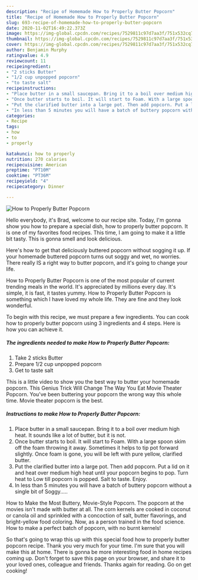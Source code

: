 ```yaml
---
description: "Recipe of Homemade How to Properly Butter Popcorn"
title: "Recipe of Homemade How to Properly Butter Popcorn"
slug: 693-recipe-of-homemade-how-to-properly-butter-popcorn
date: 2020-11-02T16:49:22.373Z
image: https://img-global.cpcdn.com/recipes/7529811c97d7aa3f/751x532cq70/how-to-properly-butter-popcorn-recipe-main-photo.jpg
thumbnail: https://img-global.cpcdn.com/recipes/7529811c97d7aa3f/751x532cq70/how-to-properly-butter-popcorn-recipe-main-photo.jpg
cover: https://img-global.cpcdn.com/recipes/7529811c97d7aa3f/751x532cq70/how-to-properly-butter-popcorn-recipe-main-photo.jpg
author: Benjamin Murphy
ratingvalue: 4.9
reviewcount: 11
recipeingredient:
- "2 sticks Butter"
- "1/2 cup unpopped popcorn"
- "to taste salt"
recipeinstructions:
- "Place butter in a small saucepan. Bring it to a boil over medium high heat.  It sounds like a lot of butter, but it is not."
- "Once butter starts to boil. It will start to Foam. With a large spoon skim off the foam throwing it away. Sometimes it helps to tip pot forward slightly. Once foam is gone, you will be left with pure yellow, clarified butter."
- "Put the clarified butter into a large pot. Then add popcorn. Put a lid on it and heat over medium high heat until your popcorn begins to pop. Turn heat to Low till popcorn is popped. Salt to taste.  Enjoy."
- "In less than 5 minutes you will have a batch of buttery popcorn without a single bit of Soggy....."
categories:
- Recipe
tags:
- how
- to
- properly

katakunci: how to properly 
nutrition: 270 calories
recipecuisine: American
preptime: "PT10M"
cooktime: "PT36M"
recipeyield: "4"
recipecategory: Dinner

---
```



![How to Properly Butter Popcorn](https://img-global.cpcdn.com/recipes/7529811c97d7aa3f/751x532cq70/how-to-properly-butter-popcorn-recipe-main-photo.jpg)

Hello everybody, it's Brad, welcome to our recipe site. Today, I'm gonna show you how to prepare a special dish, how to properly butter popcorn. It is one of my favorites food recipes. This time, I am going to make it a little bit tasty. This is gonna smell and look delicious.

Here&#39;s how to get that deliciously buttered popcorn without sogging it up. If your homemade buttered popcorn turns out soggy and wet, no worries. There really IS a right way to butter popcorn, and it&#39;s going to change your life.

How to Properly Butter Popcorn is one of the most popular of current trending meals in the world. It's appreciated by millions every day. It's simple, it is fast, it tastes yummy. How to Properly Butter Popcorn is something which I have loved my whole life. They are fine and they look wonderful.


To begin with this recipe, we must prepare a few ingredients. You can cook how to properly butter popcorn using 3 ingredients and 4 steps. Here is how you can achieve it.

<!--inarticleads1-->

##### The ingredients needed to make How to Properly Butter Popcorn:

1. Take 2 sticks Butter
1. Prepare 1/2 cup unpopped popcorn
1. Get to taste salt


This is a little video to show you the best way to butter your homemade popcorn. This Genius Trick Will Change The Way You Eat Movie Theater Popcorn. You&#39;ve been buttering your popcorn the wrong way this whole time. Movie theater popcorn is the best. 

<!--inarticleads2-->

##### Instructions to make How to Properly Butter Popcorn:

1. Place butter in a small saucepan. Bring it to a boil over medium high heat.  It sounds like a lot of butter, but it is not.
1. Once butter starts to boil. It will start to Foam. With a large spoon skim off the foam throwing it away. Sometimes it helps to tip pot forward slightly. Once foam is gone, you will be left with pure yellow, clarified butter.
1. Put the clarified butter into a large pot. Then add popcorn. Put a lid on it and heat over medium high heat until your popcorn begins to pop. Turn heat to Low till popcorn is popped. Salt to taste.  Enjoy.
1. In less than 5 minutes you will have a batch of buttery popcorn without a single bit of Soggy.....


How to Make the Most Buttery, Movie-Style Popcorn. The popcorn at the movies isn&#39;t made with butter at all. The corn kernels are cooked in coconut or canola oil and sprinkled with a concoction of salt, butter flavorings, and bright-yellow food coloring. Now, as a person trained in the food science. How to make a perfect batch of popcorn, with no burnt kernels! 

So that's going to wrap this up with this special food how to properly butter popcorn recipe. Thank you very much for your time. I'm sure that you will make this at home. There is gonna be more interesting food in home recipes coming up. Don't forget to save this page on your browser, and share it to your loved ones, colleague and friends. Thanks again for reading. Go on get cooking!

